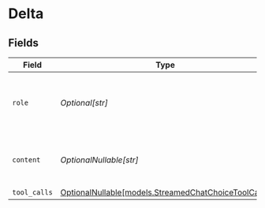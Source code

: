 # Delta


## Fields

| Field                                                                                            | Type                                                                                             | Required                                                                                         | Description                                                                                      |
| ------------------------------------------------------------------------------------------------ | ------------------------------------------------------------------------------------------------ | ------------------------------------------------------------------------------------------------ | ------------------------------------------------------------------------------------------------ |
| `role`                                                                                           | *Optional[str]*                                                                                  | :heavy_minus_sign:                                                                               | Role of the generated message author, in this case `assistant`.                                  |
| `content`                                                                                        | *OptionalNullable[str]*                                                                          | :heavy_minus_sign:                                                                               | The contents of the assistant message.                                                           |
| `tool_calls`                                                                                     | [OptionalNullable[models.StreamedChatChoiceToolCalls]](../models/streamedchatchoicetoolcalls.md) | :heavy_minus_sign:                                                                               | N/A                                                                                              |